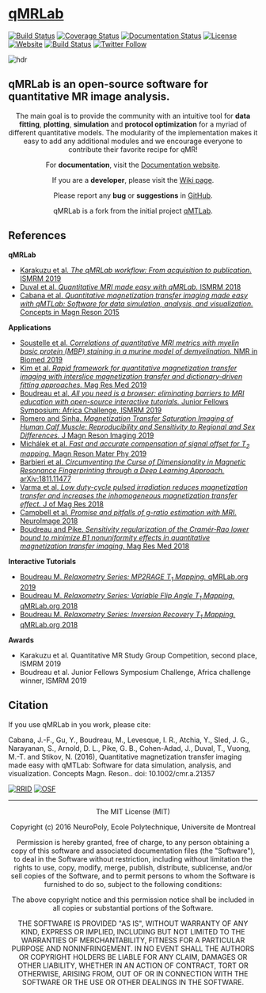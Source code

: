 # [qMRLab](https://qmrlab.org)

[![Build Status](https://travis-ci.org/qMRLab/qMRLab.svg?branch=master)](https://travis-ci.org/qMRLab/qMRLab)
[![Coverage Status](https://coveralls.io/repos/github/qMRLab/qMRLab/badge.svg?branch=master)](https://coveralls.io/github/qMRLab/qMRLab?branch=master)
[![Documentation Status](https://readthedocs.org/projects/pip/badge/?version=latest)](https://qmrlab.readthedocs.io/en/master/?version=latest)
[![License](https://img.shields.io/github/license/mashape/apistatus.svg)](https://opensource.org/licenses/MIT)
[![Website](https://img.shields.io/badge/Website-qmrlab.org-red.svg)](https://qmrlab.org)
[![Build Status](https://dev.azure.com/qmrlab/qMRLab/_apis/build/status/qMRLab.qMRLab?branchName=master)](https://dev.azure.com/qmrlab/qMRLab/_build/latest?definitionId=7&branchName=master)
[![Twitter Follow](https://img.shields.io/twitter/follow/espadrine.svg?style=social&label=Follow)](https://twitter.com/qmrlab)

![hdr](/docs/logo/page_header.png)

<h2>qMRLab is an open-source software for quantitative MR image analysis.</h2>

<p align="center">The main goal is to provide the community with an intuitive tool for <b>data fitting</b>, <b>plotting</b>, <b>simulation</b> and <b>protocol optimization</b> for a myriad of different quantitative models.
The modularity of the implementation makes it easy to add any additional modules and we encourage everyone to contribute their favorite recipe for qMR!</p>

<p align="center">
For <b>documentation</b>, visit the <a href="http://qmrlab.readthedocs.io/">Documentation website</a>.</p>

<p align="center">
If you are a <b>developer</b>, please visit the <a href="https://github.com/neuropoly/qMRLab/wiki">Wiki page<a>.</p>

<p align="center">
Please report any <b>bug</b> or <b>suggestions</b> in <a href="https://github.com/neuropoly/qMRLab/issues">GitHub</a>.</p>

<p align="center">
qMRLab is a fork from the initial project <a href="https://github.com/neuropoly/qMTLab">qMTLab</a>.</p>  

## References

**qMRLab**

* [Karakuzu et al. *The qMRLab workflow: From acquisition to publication.* ISMRM 2019](https://www.ismrm.org/19/program_files/DP23.htm#005)
* [Duval et al. *Quantitative MRI made easy with qMRLab.* ISMRM 2018](http://archive.ismrm.org/2018/2288.html)
* [Cabana et al. *Quantitative magnetization transfer imaging made easy with qMTLab: Software for data simulation, analysis, and visualization.* Concepts in Magn Reson 2015](https://onlinelibrary.wiley.com/doi/abs/10.1002/cmr.a.21357)

**Applications**

* [Soustelle et al. *Correlations of quantitative MRI metrics with myelin basic protein (MBP) staining in a murine model of demyelination.* NMR in Biomed 2019](https://onlinelibrary.wiley.com/doi/abs/10.1002/nbm.4116)
* [Kim et al. *Rapid framework for quantitative magnetization transfer imaging with interslice magnetization transfer and dictionary‐driven fitting approaches.* Mag Res Med 2019](https://onlinelibrary.wiley.com/doi/abs/10.1002/mrm.27850)
* [Boudreau et al. *All you need is a browser: eliminating barriers to MRI education with open-source interactive tutorials.* Junior Fellows Symposium: Africa Challenge, ISMRM 2019](https://www.ismrm.org/19/program_files/W06.htm)
* [Romero and Sinha.  *Magnetization Transfer Saturation Imaging of Human Calf Muscle: Reproducibility and Sensitivity to Regional and Sex Differences.* J Magn Reson Imaging 2019](https://onlinelibrary.wiley.com/doi/abs/10.1002/jmri.26694)
* [Michálek et al.  *Fast and accurate compensation of signal offset for T<sub>2</sub> mapping.* Magn Reson Mater Phy 2019](https://link.springer.com/article/10.1007/s10334-019-00737-3)
* [Barbieri et al. *Circumventing the Curse of Dimensionality in Magnetic Resonance Fingerprinting through a Deep Learning Approach.* arXiv:1811.11477](https://arxiv.org/abs/1811.11477)
* [Varma et al. *Low duty-cycle pulsed irradiation reduces magnetization transfer and increases the inhomogeneous magnetization transfer effect.* J of Mag Res 2018](https://www.sciencedirect.com/science/article/abs/pii/S1090780718302088)
* [Campbell et al. *Promise and pitfalls of g-ratio estimation with MRI.* NeuroImage 2018](https://www.sciencedirect.com/science/article/pii/S1053811917306857)
* [Boudreau and Pike. *Sensitivity regularization of the Cramér‐Rao lower bound to minimize B1 nonuniformity effects in quantitative magnetization transfer imaging.* Mag Res Med 2018](https://onlinelibrary.wiley.com/doi/abs/10.1002/mrm.27337)

**Interactive Tutorials**

* [Boudreau M. *Relaxometry Series: MP2RAGE T<sub>1</sub> Mapping.* qMRLab.org 2019](https://qmrlab.org/2019/04/08/T1-mapping-mp2rage.html)
* [Boudreau M. *Relaxometry Series: Variable Flip Angle T<sub>1</sub> Mapping.* qMRLab.org 2018](https://qmrlab.org/jekyll/2018/12/11/T1-mapping-variable-flip-angle.html)
* [Boudreau M. *Relaxometry Series: Inversion Recovery T<sub>1</sub> Mapping.* qMRLab.org 2018](https://qmrlab.org/jekyll/2018/10/23/T1-mapping-inversion-recovery.html)

**Awards**

* Karakuzu et al. Quantitative MR Study Group Competition, second place, ISMRM 2019 
* Boudreau et al. Junior Fellows Symposium Challenge, Africa challenge winner, ISMRM 2019

## Citation

If you use qMRLab in you work, please cite:

Cabana, J.-F., Gu, Y., Boudreau, M., Levesque, I. R., Atchia, Y., Sled, J. G., Narayanan, S., Arnold, D. L., Pike, G. B., Cohen-Adad, J., Duval, T., Vuong, M.-T. and Stikov, N. (2016), Quantitative magnetization transfer imaging made easy with qMTLab: Software for data simulation, analysis, and visualization. Concepts Magn. Reson.. doi: 10.1002/cmr.a.21357

[![RRID](https://img.shields.io/badge/RRID-SCR__016256-green.svg?style=for-the-badge)](https://scicrunch.org/scicrunch/Resources/record/nlx_144509-1/SCR_016256/resolver?q=qmrlab&l=)
[![OSF](https://img.shields.io/badge/DOI-10.17605%2FOSF.IO%2FTMDFU-green.svg?style=for-the-badge)](https://osf.io/tmdfu/)

***

<p align="center">
The MIT License (MIT)</p>

<p align="center">Copyright (c) 2016 NeuroPoly, Ecole Polytechnique, Universite de Montreal</p>

<p align="center">Permission is hereby granted, free of charge, to any person obtaining a copy of this software and associated documentation files (the "Software"), to deal in the Software without restriction, including without limitation the rights to use, copy, modify, merge, publish, distribute, sublicense, and/or sell copies of the Software, and to permit persons to whom the Software is furnished to do so, subject to the following conditions:</p>

<p align="center">The above copyright notice and this permission notice shall be included in all copies or substantial portions of the Software.</p>

<p align="center">THE SOFTWARE IS PROVIDED "AS IS", WITHOUT WARRANTY OF ANY KIND, EXPRESS OR IMPLIED, INCLUDING BUT NOT LIMITED TO THE WARRANTIES OF MERCHANTABILITY, FITNESS FOR A PARTICULAR PURPOSE AND NONINFRINGEMENT. IN NO EVENT SHALL THE AUTHORS OR COPYRIGHT HOLDERS BE LIABLE FOR ANY CLAIM, DAMAGES OR OTHER LIABILITY, WHETHER IN AN ACTION OF CONTRACT, TORT OR OTHERWISE, ARISING FROM, OUT OF OR IN CONNECTION WITH THE SOFTWARE OR THE USE OR OTHER DEALINGS IN THE SOFTWARE.
</p>
